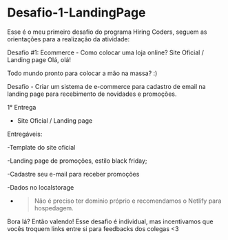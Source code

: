 # Desafio-1-LandingPage

Esse é o meu primeiro desafio do programa Hiring Coders, seguem as orientações para a realização da atividade:

Desafio #1: Ecommerce - Como colocar uma loja online? Site Oficial / Landing page
Olá, olá!

Todo mundo pronto para colocar a mão na massa? :)

Desafio - Criar um sistema de e-commerce para cadastro de email na landing page para recebimento de novidades e promoções.



1° Entrega 

- Site Oficial / Landing page  

Entregáveis: 

-Template do site oficial 

-Landing page de promoções, estilo black friday; 

-Cadastre seu e-mail para receber promoções 

-Dados no localstorage

- >Não é preciso ter domínio próprio e recomendamos o Netlify para hospedagem.



Bora lá? Então valendo! Esse desafio é individual, mas incentivamos que vocês troquem links entre si para feedbacks dos colegas <3
